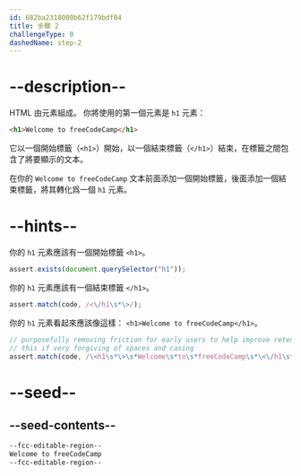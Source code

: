 ```yaml
---
id: 682ba2318000b62f179bdf04
title: 步驟 2
challengeType: 0
dashedName: step-2
---
```


# --description--

HTML 由元素組成。 你將使用的第一個元素是 `h1` 元素：

```html
<h1>Welcome to freeCodeCamp</h1>
```

它以一個開始標籤（`<h1>`）開始，以一個結束標籤（`</h1>`）結束，在標籤之間包含了將要顯示的文本。

在你的 `Welcome to freeCodeCamp` 文本前面添加一個開始標籤，後面添加一個結束標籤，將其轉化爲一個 `h1` 元素。

# --hints--

你的 `h1` 元素應該有一個開始標籤 `<h1>`。

```js
assert.exists(document.querySelector("h1"));
```

你的 `h1` 元素應該有一個結束標籤 `</h1>`。

```js
assert.match(code, /<\/h1\s*\>/);
```

你的 `h1` 元素看起來應該像這樣： `<h1>Welcome to freeCodeCamp</h1>`。

```js
// purposefully removing friction for early users to help improve retention in early lessons
// this if very forgiving of spaces and casing
assert.match(code, /\<h1\s*\>\s*Welcome\s*to\s*freeCodeCamp\s*\<\/h1\s*\>/i);
```

# --seed--

## --seed-contents--

```html
--fcc-editable-region--
Welcome to freeCodeCamp
--fcc-editable-region--
```
